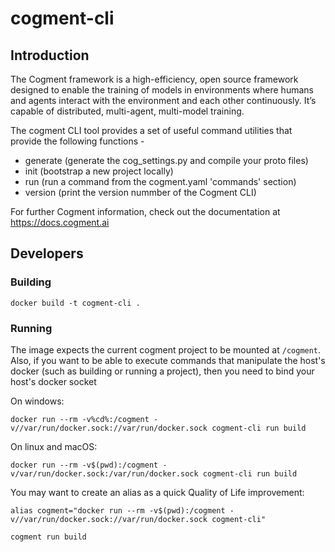# cogment-cli

## Introduction

The Cogment framework is a high-efficiency, open source framework designed to enable the training of models in environments where humans and agents interact with the environment and each other continuously. It’s capable of distributed, multi-agent, multi-model training.

The cogment CLI tool provides a set of useful command utilities that provide the following functions -
- generate (generate the cog_settings.py and compile your proto files)
- init (bootstrap a new project locally)
- run (run a command from the cogment.yaml 'commands' section)
- version (print the version nummber of the Cogment CLI)

For further Cogment information, check out the documentation at <https://docs.cogment.ai>

## Developers

### Building

```
docker build -t cogment-cli .
```

### Running

The image expects the current cogment project to be mounted at `/cogment`. Also, if you want to be able to execute commands that manipulate the host's docker (such as building or running a project), then you need
to bind your host's docker socket

On windows:
```
docker run --rm -v%cd%:/cogment -v//var/run/docker.sock://var/run/docker.sock cogment-cli run build
```

On linux and macOS:
```
docker run --rm -v$(pwd):/cogment -v/var/run/docker.sock:/var/run/docker.sock cogment-cli run build
```

You may want to create an alias as a quick Quality of Life improvement:

```
alias cogment="docker run --rm -v$(pwd):/cogment -v//var/run/docker.sock://var/run/docker.sock cogment-cli"

cogment run build
```